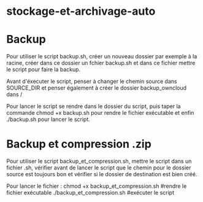 # stockage-et-archivage-auto

# Backup

Pour utiliser le script backup.sh, créer un nouveau dossier par exemple à la racine, créer dans ce dossier un fchier backup.sh et dans ce fichier mettre le script pour faire la backup.

Avant d'éxecuter le script, penser à changer le chemin source dans SOURCE_DIR et penser également à créer le dossier backup_owncloud dans /

Pour lancer le script se rendre dans le dossier du script, puis taper la commande chmod +x backup.sh pour rendre le fichier exécutable et enfin ./backup.sh pour lancer le script.

# Backup et compression .zip

Pour utiliser le script backup_et_compression.sh, mettre le script dans un fichier .sh, vérifier avant de lancer le script que le chemin pour le dossier source est toujours bon et vérifier si le dossier de destination est bien créé.

Pour lancer le fichier :
chmod +x backup_et_compression.sh #rendre le fichier exécutable
./backup_et_compression.sh #exécuter le script
